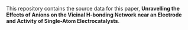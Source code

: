 This repository contains the source data for this paper, **Unravelling the Effects of Anions on the Vicinal H-bonding Network near an Electrode and Activity of Single-Atom Electrocatalysts**.
